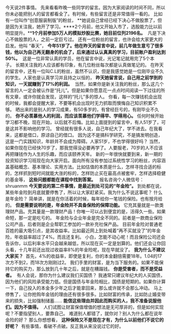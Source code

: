   
今天说2件事情。 先来看看昨晚一些同学的留言。因为大家阅读的时间不同，所以你未必能把别人的留言都看全了。有时候，有些留言还是非常值得一看的。 比如有一位叫作“创意服装制版”的粉丝， **她说自己曾经已经下决心不做股票了，但是因为关注我，她开了学习。****2个月前，他又开始入市了，选股能力比以前明显提升。****1个月前参加5万人的模拟炒股比赛，她目前位列2196名。**  凡是下决心不做股票的人，之前一定巨亏过。 还有一位粉丝的留言，也许会给大家更大的启发。他叫 “春天”， **今年51岁了。****他在昨天的留言中说，前几年做生意亏了很多钱，他以为自己再无翻身的机会了，后来通过认认真真的学习，目前账户盈利达到****50%。**  这是一位非常认真的学员，他在留言中说，光记笔记就用完了5个本子。 长期关注我的人应该都有印象，有几位粉丝每次都是认真做笔记的。 在昨天的留言中，还有一位叫C.L的粉丝，虽然不认识，但是我感觉她是一位刚毕业不久的学生。人家也是认真学习并且持之以恒的， **昨天她留言说，自己用之前学到的知识，一天就赚到了17%的利润。**  当然，如果你是新关注我的粉丝，那么这几个留言的人一定会被认作是“托儿”。但是如果你愿意花一点点时间阅读一下过往的所有文章，或许你就会发现，这样的“托儿”多的惊人。 你看，每一次赚钱机会出现的时候，我都会提醒大家，不要等机会出现时无力抓取而懊悔自己知识积累不够。 晒出来的是别人的学习成果，有50多岁的，有曾经巨亏的，有刚毕业不久的。 **你不必羡慕他人的利润，而应该羡慕他们学得早、学得用心。** 任何时候开始学习都不晚，现在开始，以后就不后悔。比如上面提到的留言中，有人51岁了，可是这并不影响他的学习。 曾经就有很多人说，自己年纪大了，学不进去。在我看来，这都是借口，原谅自己的借口。 因为这不是搞科学研究，不是搞发明创造，这是一门实践知识，年龄并不会成为障碍。人家51岁，不也学得很好吗？ 当然，如果你现在已经快70岁了，那我觉得没必要再学了。人要服老，70岁的人不应该再把赚钱作为人生的乐趣，而应该颐养天年。 新的一年很快就要到来，新一期的投资知识学习班现在向大家开启。面向所有没有参加过系统性学习的粉丝，内容涵盖基础概念、基本理论、实用方法。比如估值的本质是什么，怎样寻找合适的标的，怎样抓到短时间就能大涨的标的，怎样防止买在最高点被套牢，怎样选择稳健的基金等， **这些问题都能在课程中找到答案。**  
报名咨询个人微信号：shruanmm
**今天要说的第二件事情，是最近到处可见的“年金险”。** 到处都在说，某些年金险到月底就要停售了，所以让大家赶紧买。我为什么不说这事呢？ 什么是年金险？ 简单讲，就是在你活着的时候，每年给你一笔钱的保险。也有按月给的。 **但是需要说明的是，年金险并不具备保险的保障功能。** 它充其量就是一款类理财产品。充其量是一款理财产品！你唯一可以占到便宜的是，活得久一些。如果命短，那一定是吃亏的。 年金险与企业年金是完全不同的。前者是一款商业保险公司产品，后者则是企业帮职工参加的一款补充社保产品。 目前年金险对普通老百姓的最大吸引点，是其收益率。比如最近网上到处喊着“再不买就没了”的年金险，年收益率超过了4%。而且还复利。 小白，怎能不动心呢！而且保险公司还会告诉你，以后利率水平只会越来越低，所以现在买一定是划算的。他们还会让你回头看，十几年前还出现过收益率8%的年金险呢，现在早就没了。 **我为什么不建议大家买？**  首先，4%的收益率，即使是复利，你的本金翻倍需要18年。1.04的17次方不到2，而18次方刚刚过2。 我们手里的财富，是为当下服务的。如果不能保持它的购买力，那么放到几十年之后，就是在糟蹋钱。 **你是受害者，而不是受益者。**  有人会说，那你为什么建议我们买国债？ 我通常只建议年纪大的人买国债，因为他们的风险承受能力低。但是国债与年金险相比，国债是短期的。如果你计算一下，自己投入的本金多少年之后才能拿回来，那么或许就不会那么冲动。 马上停售了，让你抢购年金钱的理由还有很多很多。比如财富的传承，比如防止婚变带来的损失，比如强制储蓄...... **能信这些理由并因此而购买的人，我不准备说服他们。因为不值得。**  人们试图让财富保值增值的想法是无可厚非的，但是如何实现呢？不要指望别人，要靠自己。 难道别人都错了，就你对？别人为什么都在说年金险的好？ 那么你想想看， **这种保险又不是现在才有，为什么以前他们不说它的好呢？**  有些事情，看破不点破。反正我从来没说过它的好。